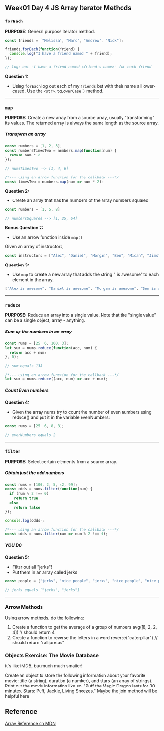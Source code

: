 ## Week01 Day 4 JS Array Iterator Methods

### `forEach`

**PURPOSE:** General purpose iterator method.

```js
const friends = ["Melissa", "Marc", "Andrew", "Nick"];

friends.forEach(function(friend) {
  console.log("I have a friend named " + friend);
});

// logs out "I have a friend named <friend's name>" for each friend
```


**Question 1:**

- Using `forEach` log out each of my `friends` but with their name all lower-cased. Use the `<str>.toLowerCase()` method. 

---

### `map`

**PURPOSE:** Create a new array from a source array, usually "transforming" its values. The returned array is always the same length as the source array.

##### Transform an array

```js
const numbers = [1, 2, 3];
const numbersTimesTwo = numbers.map(function(num) {
  return num * 2;
});

// numsTimesTwo --> [1, 4, 6]

/*--- using an arrow function for the callback ---*/
const timesTwo = numbers.map(num => num * 2);
```

**Question 2:**

* Create an array that has the numbers of the array numbers squared

```js
const numbers = [1, 5, 8]

// numbersSquared --> [1, 25, 64]
```

**Bonus Question 2:**

* Use an arrow function inside `map()`

Given an array of instructors,

```js
const instructors = ["Alex", "Daniel", "Morgan", "Ben", "Micah", "Jims"];
```

**Question 3:**

* Use `map` to create a new array that adds the string " is awesome" to each element in the array.

```js
["Alex is awesome", "Daniel is awesome", "Morgan is awesome", "Ben is awesome", "Micah is awesome", "Jims is awesome"]
```
---

### `reduce`

**PURPOSE:** Reduce an array into a single value.  Note that the "single value" can be a single object, array - anything.

##### Sum up the numbers in an array

```js
const nums = [25, 6, 100, 3];
let sum = nums.reduce(function(acc, num) {
  return acc + num;
}, 0);

// sum equals 134

/*--- using an arrow function for the callback ---*/
let sum = nums.reduce((acc, num) => acc + num);
```

##### Count Even numbers

**Question 4:**

* Given the array nums try to count the number of even numbers using reduce() and put it in the variable evenNumbers:
```js
const nums = [25, 6, 8, 3];

// evenNumbers equals 2

```
---

### `filter`

**PURPOSE:** Select certain elements from a source array.

##### Obtain just the odd numbers

```js
const nums = [100, 2, 5, 42, 99];
const odds = nums.filter(function(num) {
  if (num % 2 !== 0)
    return true
  else
    return false
});

console.log(odds);

/*--- using an arrow function for the callback ---*/
const odds = nums.filter(num => num % 2 !== 0);
```

##### YOU DO

**Question 5:**
* Filter out all "jerks"!
* Put them in an array called jerks

```js
const people = ["jerks", "nice people", "jerks", "nice people", "nice people"];

// jerks equals ["jerks", "jerks"]
```

---
### Arrow Methods
Using arrow methods, do the following:
1. Create a function to get the average of a group of numbers  avg([8, 2, 2, 4]) // should return 4
2. Create a function to reverse the letters in a word 
reverse("caterpillar") // should return "rallipretac"

### Objects Exercise: The Movie Database

It's like IMDB, but much much smaller!

Create an object to store the following information about your favorite movie: title (a string), duration (a number), and stars (an array of strings).
Print out the movie information like so: "Puff the Magic Dragon lasts for 30 minutes. Stars: Puff, Jackie, Living Sneezes."
Maybe the join method will be helpful here

## Reference

[Array Reference on MDN](https://developer.mozilla.org/en-US/docs/Web/JavaScript/Reference/Global_Objects/Array)
